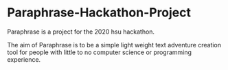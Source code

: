 # Paraphrase-Hackathon-Project
Paraphrase is a project for the 2020 hsu hackathon.

The aim of Paraphrase is to be a simple light weight text adventure creation tool for people with little to no computer science or programming experience.
